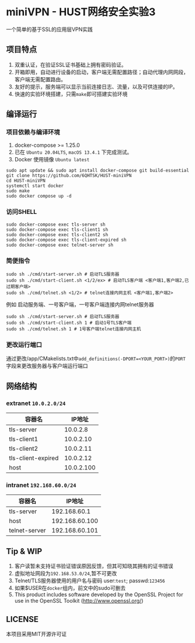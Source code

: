 # miniVPN - HUST网络安全实验3

一个简单的基于SSL的应用层VPN实践

## 项目特点

1. 双重认证，在验证SSL证书基础上拥有密码验证。
2. 开箱即用，自动进行设备的启动，客户端无需配置路径；自动代理内网网段，客户端无需配置路由。
3. 友好的提示，服务端可以显示当前连接日志、流量，以及可供连接的IP。
4. 快速的实验环境搭建，只需`make`即可搭建实验环境

## 编译运行

### 项目依赖与编译环境

1. docker-compose >= 1.25.0
2. 已在 `Ubuntu 20.04LTS`, `macOS 13.4.1` 下完成测试。
3. Docker 使用镜像 `Ubuntu latest`

```shell
sudo apt update && sudo apt install docker-compose git build-essential
git clone https://github.com/6QHTSK/HUST-miniVPN
cd HUST-miniVPN
systemctl start docker
sudo make
sudo docker compose up -d
```

### 访问SHELL

```shell
sudo docker-compose exec tls-server sh
sudo docker-compose exec tls-client1 sh
sudo docker-compose exec tls-client2 sh
sudo docker-compose exec tls-client-expired sh
sudo docker-compose exec telnet-server sh
```

### 简便指令

```shell
sudo sh ./cmd/start-server.sh # 启动TLS服务器
sudo sh ./cmd/start-client.sh <1/2/ex> # 启动TLS客户端 <客户端1,客户端2,已过期客户端>
sudo sh ./cmd/telnet.sh <1/2> # telnet连接内网主机 <客户端1,客户端2>
```

例如 启动服务端、一号客户端，一号客户端连接内网telnet服务器
```shell
sudo sh ./cmd/start-server.sh # 启动TLS服务器
sudo sh ./cmd/start-client.sh 1 # 启动1号TLS客户端
sudo sh ./cmd/telnet.sh 1 # 1号客户端telnet连接内网主机 
```

### 更改运行端口

通过更改/app/CMakelists.txt中`add_definitions(-DPORT=<YOUR_PORT>)`的`PORT`字段来更改服务器与客户端运行端口

## 网络结构

### extranet `10.0.2.0/24`

| 容器名                | IP地址       |
|--------------------|------------|
| tls-server         | 10.0.2.8   |
| tls-client1        | 10.0.2.10  |
| tls-client2        | 10.0.2.11  |
| tls-client-expired | 10.0.2.12  |
| host               | 10.0.2.100 |

### intranet `192.168.60.0/24`

| 容器名                | IP地址           |
|--------------------|----------------|
| tls-server         | 192.168.60.1   |
| host               | 192.168.60.100 |
| telnet-server      | 192.168.60.101 |

## Tip & WIP

1. 客户读暂未支持证书验证错误原因反馈，但其可知晓其拥有的证书错误
2. 虚拟地址网段为`192.168.53.0/24`,暂不可更改
3. Telnet/TLS服务器使用的用户名与密码 user:`test`; passwd:`123456`
4. 如果$USER在`docker`组内，前文中的sudo可删去
5. This product includes software developed by the OpenSSL Project for use in the OpenSSL Toolkit (http://www.openssl.org/)

## LICENSE

本项目采用MIT开源许可证